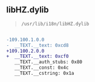 ## libHZ.dylib

> `/usr/lib/i18n/libHZ.dylib`

```diff

-109.100.1.0.0
-  __TEXT.__text: 0xcd8
+109.100.2.0.0
+  __TEXT.__text: 0xcf0
   __TEXT.__auth_stubs: 0x80
   __TEXT.__const: 0x4c
   __TEXT.__cstring: 0x1a

```
